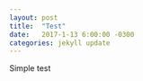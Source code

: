 ```yaml
---
layout: post
title:  "Test"
date:   2017-1-13 6:00:00 -0300
categories: jekyll update
---
```


Simple test